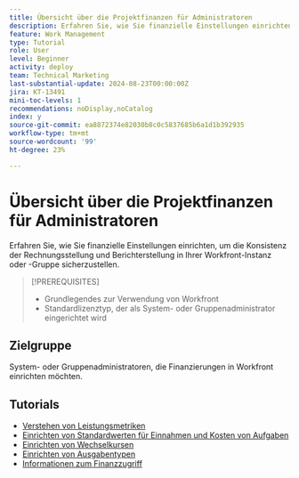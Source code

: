 ```yaml
---
title: Übersicht über die Projektfinanzen für Administratoren
description: Erfahren Sie, wie Sie finanzielle Einstellungen einrichten, um die Konsistenz der Rechnungsstellung und Berichterstellung in Ihrer Workfront-Instanz oder -Gruppe sicherzustellen.
feature: Work Management
type: Tutorial
role: User
level: Beginner
activity: deploy
team: Technical Marketing
last-substantial-update: 2024-08-23T00:00:00Z
jira: KT-13491
mini-toc-levels: 1
recommendations: noDisplay,noCatalog
index: y
source-git-commit: ea8872374e82030b8c0c5837685b6a1d1b392935
workflow-type: tm+mt
source-wordcount: '99'
ht-degree: 23%

---
```



# Übersicht über die Projektfinanzen für Administratoren

Erfahren Sie, wie Sie finanzielle Einstellungen einrichten, um die Konsistenz der Rechnungsstellung und Berichterstellung in Ihrer Workfront-Instanz oder -Gruppe sicherzustellen.


>[!PREREQUISITES]
>
>* Grundlegendes zur Verwendung von Workfront
>* Standardlizenztyp, der als System- oder Gruppenadministrator eingerichtet wird

## Zielgruppe

System- oder Gruppenadministratoren, die Finanzierungen in Workfront einrichten möchten.


## Tutorials

* [Verstehen von Leistungsmetriken](/help/manage-work/project-finances/understand-performance-metrics.md)
* [Einrichten von Standardwerten für Einnahmen und Kosten von Aufgaben](/help/manage-work/project-finances/set-up-task-revenue-and-cost-defaults.md)
* [Einrichten von Wechselkursen](/help/manage-work/project-finances/set-up-exchange-rates.md)
* [Einrichten von Ausgabentypen](/help/manage-work/project-finances/set-up-expense-types.md)
* [Informationen zum Finanzzugriff](/help/manage-work/project-finances/understand-financial-access.md)
